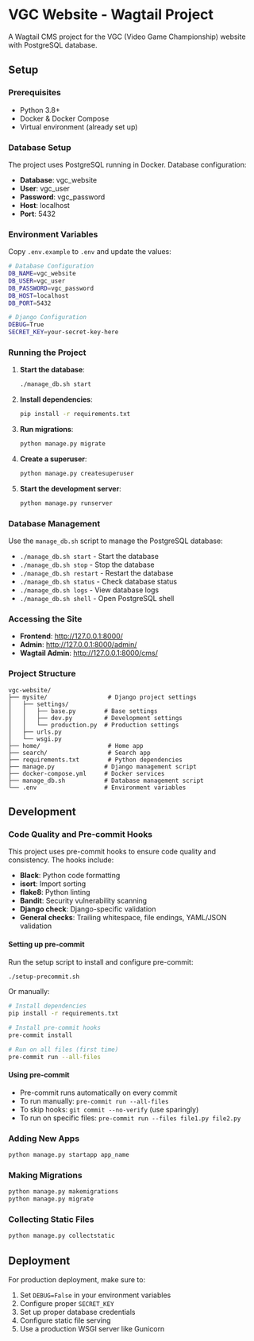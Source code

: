 # VGC Website - Wagtail Project

A Wagtail CMS project for the VGC (Video Game Championship) website with PostgreSQL database.

## Setup

### Prerequisites
- Python 3.8+
- Docker & Docker Compose
- Virtual environment (already set up)

### Database Setup
The project uses PostgreSQL running in Docker. Database configuration:
- **Database**: vgc_website
- **User**: vgc_user
- **Password**: vgc_password
- **Host**: localhost
- **Port**: 5432

### Environment Variables
Copy `.env.example` to `.env` and update the values:

```bash
# Database Configuration
DB_NAME=vgc_website
DB_USER=vgc_user
DB_PASSWORD=vgc_password
DB_HOST=localhost
DB_PORT=5432

# Django Configuration
DEBUG=True
SECRET_KEY=your-secret-key-here
```

### Running the Project

1. **Start the database**:
   ```bash
   ./manage_db.sh start
   ```

2. **Install dependencies**:
   ```bash
   pip install -r requirements.txt
   ```

3. **Run migrations**:
   ```bash
   python manage.py migrate
   ```

4. **Create a superuser**:
   ```bash
   python manage.py createsuperuser
   ```

5. **Start the development server**:
   ```bash
   python manage.py runserver
   ```

### Database Management

Use the `manage_db.sh` script to manage the PostgreSQL database:

- `./manage_db.sh start` - Start the database
- `./manage_db.sh stop` - Stop the database
- `./manage_db.sh restart` - Restart the database
- `./manage_db.sh status` - Check database status
- `./manage_db.sh logs` - View database logs
- `./manage_db.sh shell` - Open PostgreSQL shell

### Accessing the Site

- **Frontend**: http://127.0.0.1:8000/
- **Admin**: http://127.0.0.1:8000/admin/
- **Wagtail Admin**: http://127.0.0.1:8000/cms/

### Project Structure

```
vgc-website/
├── mysite/                 # Django project settings
│   ├── settings/
│   │   ├── base.py        # Base settings
│   │   ├── dev.py         # Development settings
│   │   └── production.py  # Production settings
│   ├── urls.py
│   └── wsgi.py
├── home/                   # Home app
├── search/                 # Search app
├── requirements.txt        # Python dependencies
├── manage.py              # Django management script
├── docker-compose.yml     # Docker services
├── manage_db.sh           # Database management script
└── .env                   # Environment variables
```

## Development

### Code Quality and Pre-commit Hooks

This project uses pre-commit hooks to ensure code quality and consistency. The hooks include:
- **Black**: Python code formatting
- **isort**: Import sorting
- **flake8**: Python linting
- **Bandit**: Security vulnerability scanning
- **Django check**: Django-specific validation
- **General checks**: Trailing whitespace, file endings, YAML/JSON validation

#### Setting up pre-commit

Run the setup script to install and configure pre-commit:
```bash
./setup-precommit.sh
```

Or manually:
```bash
# Install dependencies
pip install -r requirements.txt

# Install pre-commit hooks
pre-commit install

# Run on all files (first time)
pre-commit run --all-files
```

#### Using pre-commit

- Pre-commit runs automatically on every commit
- To run manually: `pre-commit run --all-files`
- To skip hooks: `git commit --no-verify` (use sparingly)
- To run on specific files: `pre-commit run --files file1.py file2.py`

### Adding New Apps
```bash
python manage.py startapp app_name
```

### Making Migrations
```bash
python manage.py makemigrations
python manage.py migrate
```

### Collecting Static Files
```bash
python manage.py collectstatic
```

## Deployment

For production deployment, make sure to:
1. Set `DEBUG=False` in your environment variables
2. Configure proper `SECRET_KEY`
3. Set up proper database credentials
4. Configure static file serving
5. Use a production WSGI server like Gunicorn
